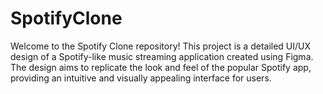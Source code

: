 # SpotifyClone
Welcome to the Spotify Clone repository! This project is a detailed UI/UX design of a Spotify-like music streaming application created using Figma. The design aims to replicate the look and feel of the popular Spotify app, providing an intuitive and visually appealing interface for users.
